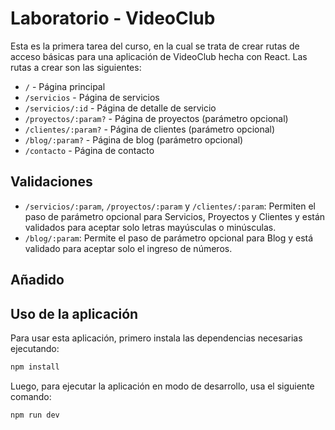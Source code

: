# Laboratorio - VideoClub

Esta es la primera tarea del curso, en la cual se trata de crear rutas de acceso básicas para una aplicación de VideoClub hecha con React. Las rutas a crear son las siguientes:

- `/` - Página principal
- `/servicios` - Página de servicios
- `/servicios/:id` - Página de detalle de servicio
- `/proyectos/:param?` - Página de proyectos (parámetro opcional)
- `/clientes/:param?` - Página de clientes (parámetro opcional)
- `/blog/:param?` - Página de blog (parámetro opcional)
- `/contacto` - Página de contacto

## Validaciones

- `/servicios/:param`, `/proyectos/:param` y `/clientes/:param`: Permiten el paso de parámetro opcional para Servicios, Proyectos y Clientes y están validados para aceptar solo letras mayúsculas o minúsculas.
- `/blog/:param`: Permite el paso de parámetro opcional para Blog y está validado para aceptar solo el ingreso de números.

## Añadido



## Uso de la aplicación

Para usar esta aplicación, primero instala las dependencias necesarias ejecutando:

```sh
npm install
```
Luego, para ejecutar la aplicación en modo de desarrollo, usa el siguiente comando:

```sh
npm run dev
```

